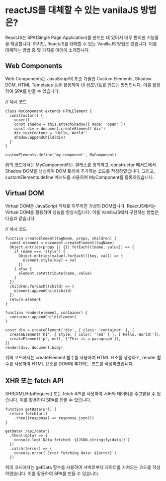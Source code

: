 # reactJS를 대체할 수 있는 vanilaJS 방법은?

ReactJS는 SPA(Single Page Application)를 만드는 데 있어서 매우 편리한 기능들을 제공합니다. 하지만, ReactJS를 대체할 수 있는 VanillaJS 방법은 있습니다. 이를 대체하는 방법 중 몇 가지를 아래에 소개합니다.


## Web Components
Web Components는 JavaScript의 표준 기술인 Custom Elements, Shadow DOM, HTML Templates 등을 활용하여 UI 컴포넌트를 만드는 방법입니다. 이를 활용하여 SPA를 만들 수 있습니다.

// 예시 코드
```
class MyComponent extends HTMLElement {
  constructor() {
    super()
    const shadow = this.attachShadow({ mode: 'open' })
    const div = document.createElement('div')
    div.textContent = 'Hello, World!'
    shadow.appendChild(div)
  }
}

customElements.define('my-component', MyComponent)
```

위의 코드에서는 MyComponent라는 클래스를 정의하고, constructor 메서드에서 Shadow DOM을 생성하여 DOM 트리에 추가하는 코드를 작성하였습니다. 그리고, customElements.define 메서드를 사용하여 MyComponent를 등록하였습니다.

## Virtual DOM
Virtual DOM은 JavaScript 객체로 이루어진 가상의 DOM입니다. ReactJS에서는 Virtual DOM을 활용하여 성능을 향상시킵니다. 이를 VanillaJS에서 구현하는 방법은 다음과 같습니다.

// 예시 코드
```
function createElement(tagName, props, children) {
  const element = document.createElement(tagName)
  Object.entries(props || {}).forEach(([name, value]) => {
    if (name === 'style') {
      Object.entries(value).forEach(([key, val]) => {
        element.style[key] = val
      })
    } else {
      element.setAttribute(name, value)
    }
  })
  children.forEach((child) => {
    element.appendChild(child)
  })
  return element
}

function render(element, container) {
  container.appendChild(element)
}

const div = createElement('div', { class: 'container' }, [
  createElement('h1', { style: { color: 'red' } }, ['Hello, World!']),
  createElement('p', null, ['This is a paragraph']),
])
render(div, document.body)
```

위의 코드에서는 createElement 함수를 사용하여 HTML 요소를 생성하고, render 함수를 사용하여 HTML 요소를 DOM에 추가하는 코드를 작성하였습니다.

## XHR 또는 fetch API
XHR(XMLHttpRequest) 또는 fetch API를 사용하여 서버와 데이터를 주고받을 수 있습니다. 이를 활용하여 SPA를 만들 수 있습니다.

```
function getData(url) {
  return fetch(url)
    .then((response) => response.json())
}

getData('/api/data')
  .then((data) => {
    console.log(`Data fetched: ${JSON.stringify(data)}`)
  })
  .catch((error) => {
    console.error(`Error fetching data: ${error}`)
  })
```

위의 코드에서는 getData 함수를 사용하여 서버로부터 데이터를 가져오는 코드를 작성하였습니다. 이를 활용하여 SPA를 만들 수 있습니다.
